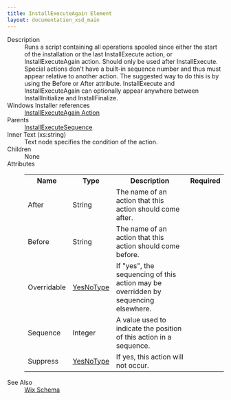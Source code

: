 ```yaml
---
title: InstallExecuteAgain Element
layout: documentation_xsd_main
---
```

<dl>
  <dt>Description</dt>
  <dd>Runs a script containing all operations spooled since either the start of the installation or the last InstallExecute action, or InstallExecuteAgain action.  Should only be used after InstallExecute.  Special actions don't have a built-in sequence number and thus must appear relative to another action.  The suggested way to do this is by using the Before or After attribute.  InstallExecute and InstallExecuteAgain can optionally appear anywhere between InstallInitialize and InstallFinalize.</dd>
  <dt>Windows Installer references</dt>
  <dd>
    <a href="http://msdn.microsoft.com/library/aa369497.aspx" target="_blank">InstallExecuteAgain Action</a>
  </dd>
  <dt>Parents</dt>
  <dd>
    <a href="../installexecutesequence/">InstallExecuteSequence</a>
  </dd>
  <dt>Inner Text (xs:string)</dt>
  <dd>Text node specifies the condition of the action.</dd>
  <dt>Children</dt>
  <dd>None</dd>
  <dt>Attributes</dt>
  <dd>
    <table cellspacing="0" cellpadding="0" class="schema">
      <tr>
        <th width="15%">Name</th>
        <th width="15%">Type</th>
        <th width="65%">Description</th>
        <th width="15%">Required</th>
      </tr>
      <tr>
        <td>After</td>
        <td>String</td>
        <td>The name of an action that this action should come after.</td>
        <td>&nbsp;</td>
      </tr>
      <tr>
        <td>Before</td>
        <td>String</td>
        <td>The name of an action that this action should come before.</td>
        <td>&nbsp;</td>
      </tr>
      <tr>
        <td>Overridable</td>
        <td><a href="../simple_type_yesnotype/">YesNoType</a></td>
        <td>                             If "yes", the sequencing of this action may be overridden by sequencing elsewhere.                         </td>
        <td>&nbsp;</td>
      </tr>
      <tr>
        <td>Sequence</td>
        <td>Integer</td>
        <td>A value used to indicate the position of this action in a sequence.</td>
        <td>&nbsp;</td>
      </tr>
      <tr>
        <td>Suppress</td>
        <td><a href="../simple_type_yesnotype/">YesNoType</a></td>
        <td>If yes, this action will not occur.</td>
        <td>&nbsp;</td>
      </tr>
    </table>
  </dd>
  <dt>See Also</dt>
  <dd>
    <a href="../wix">Wix Schema</a>
  </dd>
</dl>
